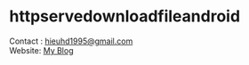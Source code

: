 # httpservedownloadfileandroid
Contact : hieuhd1995@gmail.com <br/>
Website: <a href="www.hieucode.info">My Blog</a>
